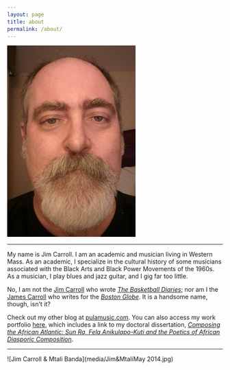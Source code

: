 ```yaml
---
layout: page
title: about
permalink: /about/
---
```

![Jim Carroll](media/photo1.jpg)

---
My name is Jim Carroll. I am an academic and musician living in Western Mass. As an academic, I specialize in the cultural history of some musicians associated with the Black Arts and Black Power Movements of the 1960s. As a musician, I play blues and jazz guitar, and I gig far too little.

No, I am not the <a href="http://www.catholicboy.com" target="_blank">Jim Carroll</a> who wrote <a href="https://www.amazon.com/Basketball-Diaries-Classic-Growing-Streets/dp/0140100180/ref=sr_1_2?ie=UTF8&qid=1496077294&sr=8-2&keywords=the+basketball+diaries" target="_blank">*The Basketball Diaries*</a>; nor am I the <a href="http://www.jamescarroll.net/JAMESCARROLL.NET/WELCOME.html" target="_blank">James Carroll</a> who writes for the <a href="https://www.bostonglobe.com/" target="_blank">*Boston Globe*</a>. It is a handsome name, though, isn't it?

Check out my other blog at <a href="http://www.pulamusic.com" target="_blank">pulamusic.com</a>. You can also access my work portfolio <a href="https://pulamusic.github.io/index.html" target="_blank">here</a>, which includes a link to my doctoral dissertation, <a href="https://pulamusic.github.io/Carroll%20Dissertation%20Composing%20the%20African%20Atlantic.pdf" target="_blank">*Composing the African Atlantic: Sun Ra, Fela Anikulapo-Kuti and the Poetics of African Diasporic Composition*</a>.

---

![Jim Carroll & Mtali Banda](media/Jim&MtaliMay 2014.jpg)
